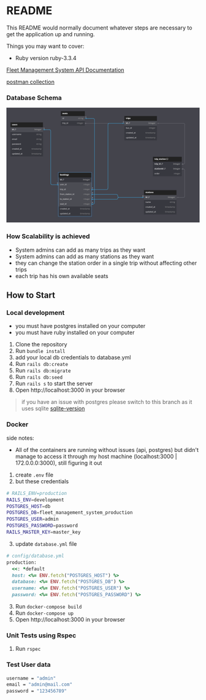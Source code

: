 # README

This README would normally document whatever steps are necessary to get the
application up and running.

Things you may want to cover:

* Ruby version
  ruby-3.3.4


[Fleet Management System API Documentation](/ApiDocs.md)

[postman collection](https://drive.google.com/file/d/1DBzKt3MrpMPnWLzQUAQE6jJyWk8zO_3K/view?usp=sharing)

### Database Schema
![Database Schema](FMS_Schema.png "Title")

### How Scalability is achieved
- System admins can add as many trips as they want
- System admins can add as many stations as they want
- they can change the station order in a single trip without affecting other trips
- each trip has his own available seats

## How to Start

### Local development

- you must have postgres installed on your computer
- you must have ruby installed on your computer

1. Clone the repository
2. Run `bundle install`
3. add your local db credentials to database.yml
4. Run `rails db:create`
5. Run `rails db:migrate`
6. Run `rails db:seed`
7. Run `rails s` to start the server
8. Open http://localhost:3000 in your browser

> if you have an issue with postgres please switch to this branch as it uses sqlite [sqlite-version](https://github.com/EslamKhalaf9/fleet-management-system/tree/sqlite-version)

### Docker

side notes:
- All of the containers are running without issues (api, postgres) but didn't manage to access it through my host machine (localhost:3000 | 172.0.0.0:3000), still figuring it out

1. create `.env` file 
2. but these credentials
```bash
# RAILS_ENV=production
RAILS_ENV=development
POSTGRES_HOST=db
POSTGRES_DB=fleet_management_system_production
POSTGRES_USER=admin
POSTGRES_PASSWORD=password
RAILS_MASTER_KEY=master_key
```
3. update `database.yml` file 
```ruby
# config/database.yml 
production:
  <<: *default
  host: <%= ENV.fetch("POSTGRES_HOST") %>
  database: <%= ENV.fetch("POSTGRES_DB") %>
  username: <%= ENV.fetch("POSTGRES_USER") %>
  password: <%= ENV.fetch("POSTGRES_PASSWORD") %>
```

3. Run `docker-compose build`
4. Run `docker-compose up`
5. Open http://localhost:3000 in your browser

### Unit Tests using Rspec

1. Run `rspec`

### Test User data
```bash
username = "admin"
email = "admin@mail.com"
password = "123456789"
```
